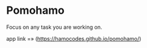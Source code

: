 # Pomohamo

Focus on any task you are working on.

app link =» (https://hamocodes.github.io/pomohamo/)
